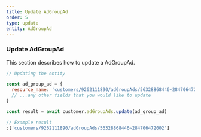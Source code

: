 ```yaml
---
title: Update AdGroupAd
order: 5
type: update
entity: AdGroupAd
---
```


### Update AdGroupAd

This section describes how to update a AdGroupAd.

```javascript
// Updating the entity

const ad_group_ad = {
  resource_name: 'customers/9262111890/adGroupAds/56328868446~284706472002', // The resource_name is required
  // ...any other fields that you would like to update
}

const result = await customer.adGroupAds.update(ad_group_ad)
```

```javascript
// Example result
;['customers/9262111890/adGroupAds/56328868446~284706472002']
```
